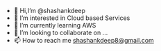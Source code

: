 - 👋 Hi,I’m @shashankdeep
- 👀 I’m interested in Cloud based Services
- 🌱 I’m currently learning AWS
- 💞️ I’m looking to collaborate on ...
- 📫 How to reach me shashankdeep8@gmail.com

<!---
shashankdeep/shashankdeep is a ✨ special ✨ repository because its `README.md` (this file) appears on your GitHub profile.
You can click the Preview link to take a look at your changes.
--->
